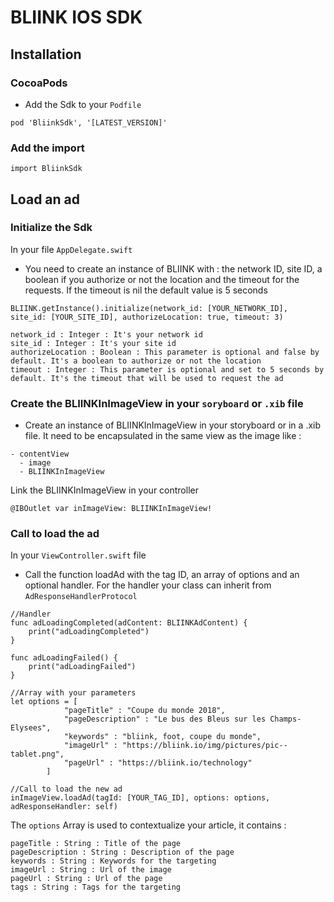 # BLIINK IOS SDK

## Installation
### CocoaPods
- Add the Sdk to your ```Podfile```
```
pod 'BliinkSdk', '[LATEST_VERSION]'
```
### Add the import
```
import BliinkSdk
```
## Load an ad
### Initialize the Sdk
In your file ```AppDelegate.swift```
- You need to create an instance of BLIINK with : the network ID, site ID, a boolean if you authorize or not the location and the timeout for the requests. If the timeout is nil the default value is 5 seconds
```
BLIINK.getInstance().initialize(network_id: [YOUR_NETWORK_ID], site_id: [YOUR_SITE_ID], authorizeLocation: true, timeout: 3)
```
```
network_id : Integer : It's your network id
site_id : Integer : It's your site id
authorizeLocation : Boolean : This parameter is optional and false by default. It's a boolean to authorize or not the location
timeout : Integer : This parameter is optional and set to 5 seconds by default. It's the timeout that will be used to request the ad
```
### Create the BLIINKInImageView in your ```soryboard``` or ```.xib``` file
- Create an instance of BLIINKInImageView in your storyboard or in a .xib file. It need to be encapsulated in the same view as the image like :
```
- contentView
  - image
  - BLIINKInImageView
 ```
Link the BLIINKInImageView in your controller
```
@IBOutlet var inImageView: BLIINKInImageView!
```

### Call to load the ad
In your ```ViewController.swift``` file
- Call the function loadAd with the tag ID, an array of options and an optional handler. For the handler your class can inherit from ```AdResponseHandlerProtocol```
```
//Handler
func adLoadingCompleted(adContent: BLIINKAdContent) {
    print("adLoadingCompleted")
}
    
func adLoadingFailed() {
    print("adLoadingFailed")
}

//Array with your parameters
let options = [
            "pageTitle" : "Coupe du monde 2018",
            "pageDescription" : "Le bus des Bleus sur les Champs-Elysees",
            "keywords" : "bliink, foot, coupe du monde",
            "imageUrl" : "https://bliink.io/img/pictures/pic--tablet.png",
            "pageUrl" : "https://bliink.io/technology"
        ]

//Call to load the new ad
inImageView.loadAd(tagId: [YOUR_TAG_ID], options: options, adResponseHandler: self)
```
The ```options``` Array is used to contextualize your article, it contains :
````
pageTitle : String : Title of the page
pageDescription : String : Description of the page
keywords : String : Keywords for the targeting
imageUrl : String : Url of the image
pageUrl : String : Url of the page
tags : String : Tags for the targeting
